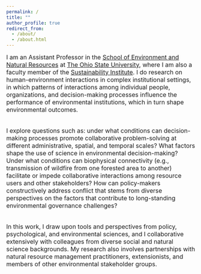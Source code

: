 ```yaml
---
permalink: /
title: ""
author_profile: true
redirect_from: 
  - /about/
  - /about.html
---
```


<div style="text-align: left;">

<font size = "3.5">
I am an Assistant Professor in the <a href="https://senr.osu.edu/">School of Environment and Natural Resources</a> at <a href="hthttps://www.osu.edu/">The Ohio State University</a>, where I am also a faculty member of the <a href="http://si.osu.edu/">Sustainability Institute</a>. I do research on human-environment interactions in complex institutional settings, in which patterns of interactions among individual people, organizations, and decision-making processes influence the performance of environmental institutions, which in turn shape environmental outcomes. 
<br><br>

I explore questions such as: under what conditions can decision-making processes promote collaborative problem-solving at different administrative, spatial, and temporal scales? What factors shape the use of science in environmental decision-making? Under what conditions can biophysical connectivity (e.g., transmission of wildfire from one forested area to another) facilitate or impede collaborative interactions among resource users and other stakeholders? How can policy-makers constructively address conflict that stems from diverse perspectives on the factors that contribute to long-standing environmental governance challenges? 
<br><br>

In this work, I draw upon tools and perspectives from policy, psychological, and environmental sciences, and I collaborative extensively with colleagues from diverse social and natural science backgrounds. My research also involves partnerships with natural resource management practitioners, extensionists, and members of other environmental stakeholder groups.
</font>
